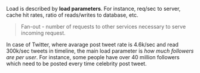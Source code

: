 Load is described by **load parameters**. For instance, req/sec to server, cache hit rates, ratio of reads/writes to database, etc.

> Fan-out - number of requests to other services necessary to serve incoming request.

In case of Twitter, where avarage post tweet rate is 4.6k/sec and read 300k/sec tweets in timeline, the main load parameter is _how much followers are per user_. For instance, some people have over 40 million followers which need to be posted every time celebrity post tweet.